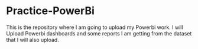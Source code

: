 # Practice-PowerBi
This is the repository where I am going to upload my Powerbi work. I will Upload Powerbi dashboards and some reports I am getting from the dataset that I will also upload.

